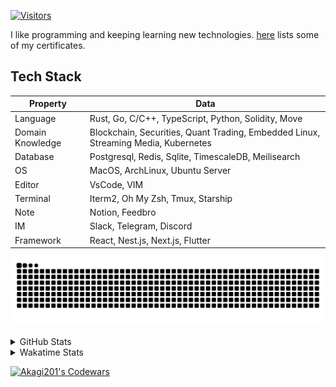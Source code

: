 <!-- markdownlint-disable MD041 MD010 MD033 -->
[![Visitors](https://api.visitorbadge.io/api/daily?path=Akagi201%2FAkagi201&label=Visitors%20Today&countColor=%2337d67a)](https://visitorbadge.io/status?path=Akagi201%2FAkagi201)

I like programming and keeping learning new technologies. [here](https://github.com/Akagi201/blockchain) lists some of my certificates.

## Tech Stack

| Property         	| Data                                                                               	|
|------------------	|------------------------------------------------------------------------------------	|
| Language         	| Rust, Go, C/C++, TypeScript, Python, Solidity, Move                                 |
| Domain Knowledge 	| Blockchain, Securities, Quant Trading, Embedded Linux, Streaming Media, Kubernetes 	|
| Database         	| Postgresql, Redis, Sqlite, TimescaleDB, Meilisearch                                 |
| OS               	| MacOS, ArchLinux, Ubuntu Server                                                     |
| Editor           	| VsCode, VIM                                                                        	|
| Terminal          | Iterm2, Oh My Zsh, Tmux, Starship                                                   |
| Note             	| Notion, Feedbro                                                                    	|
| IM               	| Slack, Telegram, Discord                                                            |
| Framework         | React, Nest.js, Next.js, Flutter                                                   	|

[![github contribution grid snake animation](https://raw.githubusercontent.com/Akagi201/Akagi201/output/github-contribution-grid-snake.svg#gh-light-mode-only)](https://github.com/Akagi201)

<details>
<summary>GitHub Stats</summary>
  <a href="https://github.com/Akagi201"><img alt="Profile Detail" src="https://raw.githubusercontent.com/Akagi201/Akagi201/master/profile-summary-card-output/dracula/0-profile-details.svg" /></a>
  <a href="https://github.com/Akagi201"><img alt="Github Stats" src="https://raw.githubusercontent.com/Akagi201/Akagi201/master/profile-summary-card-output/dracula/3-stats.svg" /></a>
  <a href="https://github.com/Akagi201"><img alt="Lang By Commits" src="https://raw.githubusercontent.com/Akagi201/Akagi201/master/profile-summary-card-output/dracula/2-most-commit-language.svg" /></a>
</details>

<details>
<summary>Wakatime Stats</summary>
<br>

<!--START_SECTION:waka-->
![Code Time](http://img.shields.io/badge/Code%20Time-607%20hrs%2039%20mins-blue)

**I'm a Night 🦉** 

```text
🌞 Morning    74 commits     ████░░░░░░░░░░░░░░░░░░░░░   16.86% 
🌆 Daytime    116 commits    ██████░░░░░░░░░░░░░░░░░░░   26.42% 
🌃 Evening    167 commits    █████████░░░░░░░░░░░░░░░░   38.04% 
🌙 Night      82 commits     ████░░░░░░░░░░░░░░░░░░░░░   18.68%

```
📅 **I'm Most Productive on Tuesday** 

```text
Monday       67 commits     ███░░░░░░░░░░░░░░░░░░░░░░   15.26% 
Tuesday      76 commits     ████░░░░░░░░░░░░░░░░░░░░░   17.31% 
Wednesday    67 commits     ███░░░░░░░░░░░░░░░░░░░░░░   15.26% 
Thursday     63 commits     ███░░░░░░░░░░░░░░░░░░░░░░   14.35% 
Friday       65 commits     ███░░░░░░░░░░░░░░░░░░░░░░   14.81% 
Saturday     51 commits     ███░░░░░░░░░░░░░░░░░░░░░░   11.62% 
Sunday       50 commits     ██░░░░░░░░░░░░░░░░░░░░░░░   11.39%

```


📊 **This Week I Spent My Time On** 

```text
⌚︎ Time Zone: Asia/Shanghai

💬 Programming Languages: 
sh                       9 hrs 5 mins        ██████████░░░░░░░░░░░░░░░   41.89% 
Rust                     4 hrs 20 mins       █████░░░░░░░░░░░░░░░░░░░░   19.99% 
Markdown                 1 hr 46 mins        ██░░░░░░░░░░░░░░░░░░░░░░░   8.17% 
TypeScript               1 hr 34 mins        █░░░░░░░░░░░░░░░░░░░░░░░░   7.29% 
YAML                     58 mins             █░░░░░░░░░░░░░░░░░░░░░░░░   4.53%

🔥 Editors: 
VS Code                  12 hrs 6 mins       ██████████████░░░░░░░░░░░   55.81% 
Zsh                      9 hrs 5 mins        ██████████░░░░░░░░░░░░░░░   41.89% 
Google Calendar          30 mins             ░░░░░░░░░░░░░░░░░░░░░░░░░   2.31%

💻 Operating System: 
Linux                    14 hrs 19 mins      ████████████████░░░░░░░░░   66.08% 
Mac                      6 hrs 51 mins       ████████░░░░░░░░░░░░░░░░░   31.62% 
Unknown OS               30 mins             ░░░░░░░░░░░░░░░░░░░░░░░░░   2.31%

```

**I Mostly Code in Go** 

```text
Go                       32 repos            ██████████░░░░░░░░░░░░░░░   40.51% 
Rust                     15 repos            ████░░░░░░░░░░░░░░░░░░░░░   18.99% 
TypeScript               11 repos            ███░░░░░░░░░░░░░░░░░░░░░░   13.92% 
JavaScript               7 repos             ██░░░░░░░░░░░░░░░░░░░░░░░   8.86% 
Python                   2 repos             ░░░░░░░░░░░░░░░░░░░░░░░░░   2.53%

```



 Last Updated on 06/12/2022 15:35:30 UTC
<!--END_SECTION:waka-->

</details>

<a href="https://www.codewars.com/users/Akagi201"><img alt="Akagi201's Codewars" src="https://www.codewars.com/users/Akagi201/badges/small"></a>
